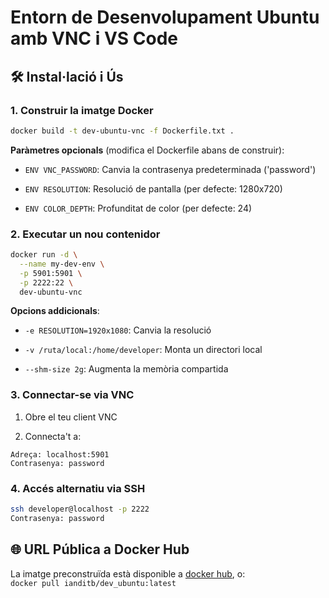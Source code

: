 # Entorn de Desenvolupament Ubuntu amb VNC i VS Code

## 🛠️ Instal·lació i Ús

### 1. Construir la imatge Docker
```bash
docker build -t dev-ubuntu-vnc -f Dockerfile.txt .
```

**Paràmetres opcionals** (modifica el Dockerfile abans de construir):

- `ENV VNC_PASSWORD`: Canvia la contrasenya predeterminada ('password')
    
- `ENV RESOLUTION`: Resolució de pantalla (per defecte: 1280x720)
    
- `ENV COLOR_DEPTH`: Profunditat de color (per defecte: 24)

### 2. Executar un nou contenidor

```bash
docker run -d \
  --name my-dev-env \
  -p 5901:5901 \
  -p 2222:22 \
  dev-ubuntu-vnc
```

**Opcions addicionals**:

- `-e RESOLUTION=1920x1080`: Canvia la resolució
    
- `-v /ruta/local:/home/developer`: Monta un directori local
    
- `--shm-size 2g`: Augmenta la memòria compartida

### 3. Connectar-se via VNC

1. Obre el teu client VNC
    
2. Connecta't a:
```shell
Adreça: localhost:5901
Contrasenya: password
```

### 4. Accés alternatiu via SSH
```bash
ssh developer@localhost -p 2222
Contrasenya: password
```
## 🌐 URL Pública a Docker Hub

La imatge preconstruïda està disponible a [docker hub](https://hub.docker.com/r/ianditb/dev_ubuntu), o:  
`docker pull ianditb/dev_ubuntu:latest`
